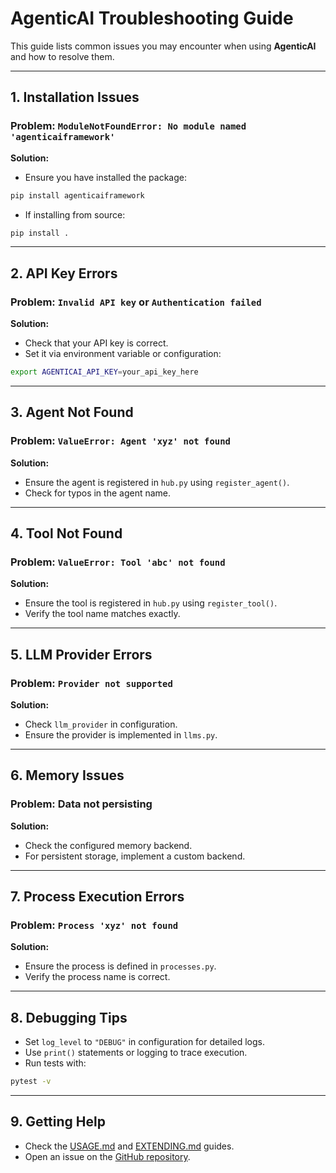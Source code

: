 # AgenticAI Troubleshooting Guide

This guide lists common issues you may encounter when using **AgenticAI** and how to resolve them.

---

## 1. Installation Issues

### Problem: `ModuleNotFoundError: No module named 'agenticaiframework'`
**Solution:**
- Ensure you have installed the package:
```bash
pip install agenticaiframework
```
- If installing from source:
```bash
pip install .
```

---

## 2. API Key Errors

### Problem: `Invalid API key` or `Authentication failed`
**Solution:**
- Check that your API key is correct.
- Set it via environment variable or configuration:
```bash
export AGENTICAI_API_KEY=your_api_key_here
```

---

## 3. Agent Not Found

### Problem: `ValueError: Agent 'xyz' not found`
**Solution:**
- Ensure the agent is registered in `hub.py` using `register_agent()`.
- Check for typos in the agent name.

---

## 4. Tool Not Found

### Problem: `ValueError: Tool 'abc' not found`
**Solution:**
- Ensure the tool is registered in `hub.py` using `register_tool()`.
- Verify the tool name matches exactly.

---

## 5. LLM Provider Errors

### Problem: `Provider not supported`
**Solution:**
- Check `llm_provider` in configuration.
- Ensure the provider is implemented in `llms.py`.

---

## 6. Memory Issues

### Problem: Data not persisting
**Solution:**
- Check the configured memory backend.
- For persistent storage, implement a custom backend.

---

## 7. Process Execution Errors

### Problem: `Process 'xyz' not found`
**Solution:**
- Ensure the process is defined in `processes.py`.
- Verify the process name is correct.

---

## 8. Debugging Tips

- Set `log_level` to `"DEBUG"` in configuration for detailed logs.
- Use `print()` statements or logging to trace execution.
- Run tests with:
```bash
pytest -v
```

---

## 9. Getting Help

- Check the [USAGE.md](USAGE.md) and [EXTENDING.md](EXTENDING.md) guides.
- Open an issue on the [GitHub repository](https://github.com/isathish/AgenticAI/issues).
